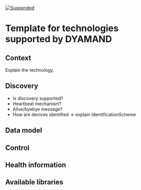 [![Suspended](https://img.shields.io/badge/status-mergeWithForTechnologyDevelopers-red)](https://www.repostatus.org/#suspended)

# Template for technologies supported by DYAMAND

## Context

Explain the technology.

## Discovery

* Is discovery supported?
* Heartbeat mechanism?
* Alive/byebye message?
* How are devices identified -> explain IdentificationScheme

## Data model

## Control

## Health information

## Available libraries


